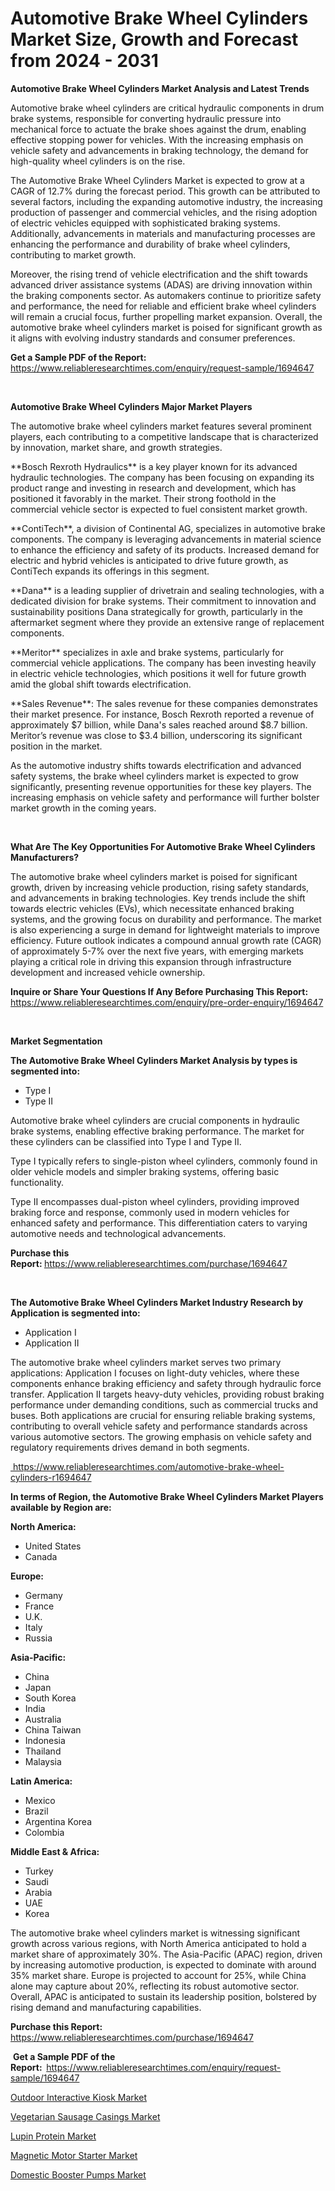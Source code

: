 <p><h1>Automotive Brake Wheel Cylinders Market Size, Growth and Forecast from 2024 - 2031</h1></p><p><strong>Automotive Brake Wheel Cylinders Market Analysis and Latest Trends</strong></p>
<p><p>Automotive brake wheel cylinders are critical hydraulic components in drum brake systems, responsible for converting hydraulic pressure into mechanical force to actuate the brake shoes against the drum, enabling effective stopping power for vehicles. With the increasing emphasis on vehicle safety and advancements in braking technology, the demand for high-quality wheel cylinders is on the rise.</p><p>The Automotive Brake Wheel Cylinders Market is expected to grow at a CAGR of 12.7% during the forecast period. This growth can be attributed to several factors, including the expanding automotive industry, the increasing production of passenger and commercial vehicles, and the rising adoption of electric vehicles equipped with sophisticated braking systems. Additionally, advancements in materials and manufacturing processes are enhancing the performance and durability of brake wheel cylinders, contributing to market growth.</p><p>Moreover, the rising trend of vehicle electrification and the shift towards advanced driver assistance systems (ADAS) are driving innovation within the braking components sector. As automakers continue to prioritize safety and performance, the need for reliable and efficient brake wheel cylinders will remain a crucial focus, further propelling market expansion. Overall, the automotive brake wheel cylinders market is poised for significant growth as it aligns with evolving industry standards and consumer preferences.</p></p>
<p><strong>Get a Sample PDF of the Report:&nbsp;</strong> <a href="https://www.reliableresearchtimes.com/enquiry/request-sample/1694647?utm_campaign=1558&utm_medium=2&utm_source=Github&utm_content=ia&utm_term=17122024&utm_id=automotive-brake-wheel-cylinders">https://www.reliableresearchtimes.com/enquiry/request-sample/1694647</a></p>
<p>&nbsp;</p>
<p><strong>Automotive Brake Wheel Cylinders Major Market Players</strong></p>
<p><p>The automotive brake wheel cylinders market features several prominent players, each contributing to a competitive landscape that is characterized by innovation, market share, and growth strategies.</p><p>**Bosch Rexroth Hydraulics** is a key player known for its advanced hydraulic technologies. The company has been focusing on expanding its product range and investing in research and development, which has positioned it favorably in the market. Their strong foothold in the commercial vehicle sector is expected to fuel consistent market growth.</p><p>**ContiTech**, a division of Continental AG, specializes in automotive brake components. The company is leveraging advancements in material science to enhance the efficiency and safety of its products. Increased demand for electric and hybrid vehicles is anticipated to drive future growth, as ContiTech expands its offerings in this segment.</p><p>**Dana** is a leading supplier of drivetrain and sealing technologies, with a dedicated division for brake systems. Their commitment to innovation and sustainability positions Dana strategically for growth, particularly in the aftermarket segment where they provide an extensive range of replacement components.</p><p>**Meritor** specializes in axle and brake systems, particularly for commercial vehicle applications. The company has been investing heavily in electric vehicle technologies, which positions it well for future growth amid the global shift towards electrification.</p><p>**Sales Revenue**: The sales revenue for these companies demonstrates their market presence. For instance, Bosch Rexroth reported a revenue of approximately $7 billion, while Dana's sales reached around $8.7 billion. Meritor’s revenue was close to $3.4 billion, underscoring its significant position in the market.</p><p>As the automotive industry shifts towards electrification and advanced safety systems, the brake wheel cylinders market is expected to grow significantly, presenting revenue opportunities for these key players. The increasing emphasis on vehicle safety and performance will further bolster market growth in the coming years.</p></p>
<p>&nbsp;</p>
<p><strong>What Are The Key Opportunities For Automotive Brake Wheel Cylinders Manufacturers?</strong></p>
<p><p>The automotive brake wheel cylinders market is poised for significant growth, driven by increasing vehicle production, rising safety standards, and advancements in braking technologies. Key trends include the shift towards electric vehicles (EVs), which necessitate enhanced braking systems, and the growing focus on durability and performance. The market is also experiencing a surge in demand for lightweight materials to improve efficiency. Future outlook indicates a compound annual growth rate (CAGR) of approximately 5-7% over the next five years, with emerging markets playing a critical role in driving this expansion through infrastructure development and increased vehicle ownership.</p></p>
<p><strong>Inquire or Share Your Questions If Any Before Purchasing This Report:</strong> <a href="https://www.reliableresearchtimes.com/enquiry/pre-order-enquiry/1694647?utm_campaign=1558&utm_medium=2&utm_source=Github&utm_content=ia&utm_term=17122024&utm_id=automotive-brake-wheel-cylinders">https://www.reliableresearchtimes.com/enquiry/pre-order-enquiry/1694647</a></p>
<p>&nbsp;</p>
<p><strong>Market Segmentation</strong></p>
<p><strong>The Automotive Brake Wheel Cylinders Market Analysis by types is segmented into:</strong></p>
<p><ul><li>Type I</li><li>Type II</li></ul></p>
<p><p>Automotive brake wheel cylinders are crucial components in hydraulic brake systems, enabling effective braking performance. The market for these cylinders can be classified into Type I and Type II. </p><p>Type I typically refers to single-piston wheel cylinders, commonly found in older vehicle models and simpler braking systems, offering basic functionality. </p><p>Type II encompasses dual-piston wheel cylinders, providing improved braking force and response, commonly used in modern vehicles for enhanced safety and performance. This differentiation caters to varying automotive needs and technological advancements.</p></p>
<p><strong>Purchase this Report:&nbsp;</strong><a href="https://www.reliableresearchtimes.com/purchase/1694647?utm_campaign=1558&utm_medium=2&utm_source=Github&utm_content=ia&utm_term=17122024&utm_id=automotive-brake-wheel-cylinders">https://www.reliableresearchtimes.com/purchase/1694647</a></p>
<p>&nbsp;</p>
<p><strong>The Automotive Brake Wheel Cylinders Market Industry Research by Application is segmented into:</strong></p>
<p><ul><li>Application I</li><li>Application II</li></ul></p>
<p><p>The automotive brake wheel cylinders market serves two primary applications: Application I focuses on light-duty vehicles, where these components enhance braking efficiency and safety through hydraulic force transfer. Application II targets heavy-duty vehicles, providing robust braking performance under demanding conditions, such as commercial trucks and buses. Both applications are crucial for ensuring reliable braking systems, contributing to overall vehicle safety and performance standards across various automotive sectors. The growing emphasis on vehicle safety and regulatory requirements drives demand in both segments.</p></p>
<p><a href="https://www.reliableresearchtimes.com/automotive-brake-wheel-cylinders-r1694647?utm_campaign=1558&utm_medium=2&utm_source=Github&utm_content=ia&utm_term=17122024&utm_id=automotive-brake-wheel-cylinders">&nbsp;https://www.reliableresearchtimes.com/automotive-brake-wheel-cylinders-r1694647</a></p>
<p><strong>In terms of Region, the Automotive Brake Wheel Cylinders Market Players available by Region are:</strong></p>
<p>
    <p> <strong> North America: </strong>
        <ul>
            <li>United States</li>
            <li>Canada</li>
        </ul>
        </p> 
    <p> <strong> Europe: </strong>
        <ul>
            <li>Germany</li>
            <li>France</li>
            <li>U.K.</li>
            <li>Italy</li>
            <li>Russia</li>
        </ul>
        </p> 
    <p> <strong> Asia-Pacific: </strong>
        <ul>
            <li>China</li>
            <li>Japan</li>
            <li>South Korea</li>
            <li>India</li>
            <li>Australia</li>
            <li>China Taiwan</li>
            <li>Indonesia</li>
            <li>Thailand</li>
            <li>Malaysia</li>
        </ul>
        </p> 
    <p> <strong> Latin America: </strong>
        <ul>
            <li>Mexico</li>
            <li>Brazil</li>
            <li>Argentina Korea</li>
            <li>Colombia</li>
        </ul>
        </p> 
    <p> <strong> Middle East & Africa: </strong>
        <ul>
            <li>Turkey</li>
            <li>Saudi</li>
            <li>Arabia</li>
            <li>UAE</li>
            <li>Korea</li>
        </ul>
    </p>
    </p>
<p><p>The automotive brake wheel cylinders market is witnessing significant growth across various regions, with North America anticipated to hold a market share of approximately 30%. The Asia-Pacific (APAC) region, driven by increasing automotive production, is expected to dominate with around 35% market share. Europe is projected to account for 25%, while China alone may capture about 20%, reflecting its robust automotive sector. Overall, APAC is anticipated to sustain its leadership position, bolstered by rising demand and manufacturing capabilities.</p></p>
<p><strong>Purchase this Report: </strong><a href="https://www.reliableresearchtimes.com/purchase/1694647?utm_campaign=1558&utm_medium=2&utm_source=Github&utm_content=ia&utm_term=17122024&utm_id=automotive-brake-wheel-cylinders">https://www.reliableresearchtimes.com/purchase/1694647</a></p>
<p>&nbsp;<strong>Get a Sample PDF of the Report:&nbsp;&nbsp;</strong><a href="https://www.reliableresearchtimes.com/enquiry/request-sample/1694647?utm_campaign=1558&utm_medium=2&utm_source=Github&utm_content=ia&utm_term=17122024&utm_id=automotive-brake-wheel-cylinders">https://www.reliableresearchtimes.com/enquiry/request-sample/1694647</a></p>
<p><strong></strong></p>
<p><p><a href="https://www.linkedin.com/pulse/outdoor-interactive-kiosk-market-forecast-projected-growth-8bz2f?utm_campaign=1558&utm_medium=2&utm_source=Github&utm_content=ia&utm_term=17122024&utm_id=automotive-brake-wheel-cylinders">Outdoor Interactive Kiosk Market</a></p><p><a href="https://www.linkedin.com/pulse/vegetarian-sausage-casings-market-size-application-revenue-forecast-2je3e?utm_campaign=1558&utm_medium=2&utm_source=Github&utm_content=ia&utm_term=17122024&utm_id=automotive-brake-wheel-cylinders">Vegetarian Sausage Casings Market</a></p><p><a href="https://www.linkedin.com/pulse/projected-market-expansion-lupin-protein-14-cagr-from-2024-mdrge?utm_campaign=1558&utm_medium=2&utm_source=Github&utm_content=ia&utm_term=17122024&utm_id=automotive-brake-wheel-cylinders">Lupin Protein Market</a></p><p><a href="https://www.linkedin.com/pulse/navigating-magnetic-motor-starter-market-financial-insights-niwmf?utm_campaign=1558&utm_medium=2&utm_source=Github&utm_content=ia&utm_term=17122024&utm_id=automotive-brake-wheel-cylinders">Magnetic Motor Starter Market</a></p><p><a href="https://www.linkedin.com/pulse/domestic-booster-pumps-market-insights-industry-development-aky3f?utm_campaign=1558&utm_medium=2&utm_source=Github&utm_content=ia&utm_term=17122024&utm_id=automotive-brake-wheel-cylinders">Domestic Booster Pumps Market</a></p></p>
